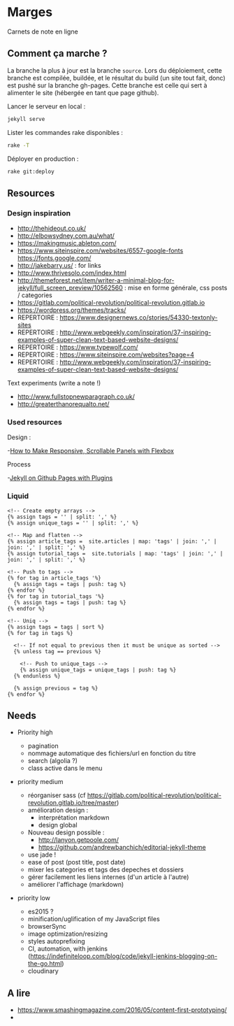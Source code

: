 Marges
==============================

Carnets de note en ligne

## Comment ça marche ?

La branche la plus à jour est la branche `source`. Lors du déploiement, cette branche est compilée, buildée, et le résultat du build (un site tout fait, donc) est pushé sur la branche gh-pages. Cette branche est celle qui sert à alimenter le site (hébergée en tant que page github).

Lancer le serveur en local :

```bash
jekyll serve
```

Lister les commandes rake disponibles :

```bash
rake -T
```

Déployer en production :

```bash
rake git:deploy
```


## Resources

### Design inspiration
- http://thehideout.co.uk/
- http://elbowsydney.com.au/what/
- https://makingmusic.ableton.com/
- https://www.siteinspire.com/websites/6557-google-fonts  https://fonts.google.com/
- http://jakebarry.us/ : for links
- http://www.thrivesolo.com/index.html
- http://themeforest.net/item/writer-a-minimal-blog-for-jekyll/full_screen_preview/10562560 : mise en forme générale, css posts / categories
- https://gitlab.com/political-revolution/political-revolution.gitlab.io
- https://wordpress.org/themes/tracks/
- REPERTOIRE : https://www.designernews.co/stories/54330-textonly-sites
- REPERTOIRE : http://www.webgeekly.com/inspiration/37-inspiring-examples-of-super-clean-text-based-website-designs/
- REPERTOIRE : https://www.typewolf.com/
- REPERTOIRE : https://www.siteinspire.com/websites?page=4
- REPERTOIRE : http://www.webgeekly.com/inspiration/37-inspiring-examples-of-super-clean-text-based-website-designs/

Text experiments (write a note !)
- http://www.fullstopnewparagraph.co.uk/
- http://greaterthanorequalto.net/


### Used resources

Design :

-[How to Make Responsive, Scrollable Panels with Flexbox](http://webdesign.tutsplus.com/tutorials/how-to-make-responsive-scrollable-panels-with-flexbox--cms-23269)

Process

-[Jekyll on Github Pages with Plugins](http://sarahcassady.com/2015/07/17/jekyll-on-github-pages/)


### Liquid

``` liquid
<!-- Create empty arrays -->
{% assign tags = '' | split: ',' %}
{% assign unique_tags = '' | split: ',' %}

<!-- Map and flatten -->
{% assign article_tags =  site.articles | map: 'tags' | join: ',' | join: ',' | split: ',' %}
{% assign tutorial_tags =  site.tutorials | map: 'tags' | join: ',' | join: ',' | split: ',' %}

<!-- Push to tags -->
{% for tag in article_tags '%}
  {% assign tags = tags | push: tag %}
{% endfor %}
{% for tag in tutorial_tags '%}
  {% assign tags = tags | push: tag %}
{% endfor %}

<!-- Uniq -->
{% assign tags = tags | sort %}
{% for tag in tags %}

  <!-- If not equal to previous then it must be unique as sorted -->
  {% unless tag == previous %}

    <!-- Push to unique_tags -->
    {% assign unique_tags = unique_tags | push: tag %}
  {% endunless %}

  {% assign previous = tag %}
{% endfor %}
```

## Needs

- Priority high
  - pagination
  - nommage automatique des fichiers/url en fonction du titre
  - search (algolia ?)
  - class active dans le menu

- priority medium
  - réorganiser sass (cf https://gitlab.com/political-revolution/political-revolution.gitlab.io/tree/master)
  - amélioration design :
    - interprétation markdown
    - design global
  - Nouveau design possible :
    - http://lanyon.getpoole.com/
    - https://github.com/andrewbanchich/editorial-jekyll-theme
  - use jade !
  - ease of post (post title, post date)
  - mixer les categories et tags des depeches et dossiers
  - gérer facilement les liens internes (d'un article à l'autre)
  - améliorer l'affichage (markdown)

- priority low
  - es2015 ?
  - minification/uglification of my JavaScript files
  - browserSync
  - image optimization/resizing
  - styles autoprefixing
  - CI, automation, with jenkins (https://indefiniteloop.com/blog/code/jekyll-jenkins-blogging-on-the-go.html)
  - cloudinary

## A lire

- https://www.smashingmagazine.com/2016/05/content-first-prototyping/
-
